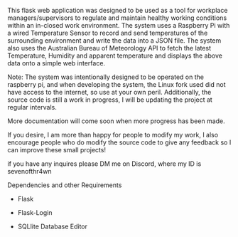 This flask web application was designed to be used as a tool for workplace managers/supervisors to regulate and maintain healthy working conditions within an in-closed work environment. The system uses a Raspberry Pi with a wired Temperature Sensor to record and send temperatures of the surrounding environment and write the data into a JSON file. The system also uses the Australian Bureau of Meteorology API to fetch the latest Temperature, Humidity and apparent temperature and displays the above data onto a simple web interface. 

Note: The system was intentionally designed to be operated on the raspberry pi, and when developing the system, the Linux fork used did not have access to the internet, so use at your own peril. Additionally, the source code is still a work in progress, I will be updating the project at regular intervals.

More documentation will come soon when more progress has been made.

If you desire, I am more than happy for people to modify my work, I also encourage people who do modify the source code to give any feedback so I can improve these small projects!

if you have any inquires please DM me on Discord, where my ID is sevenofthr4wn



Dependencies and other Requirements

- Flask 
- Flask-Login

- SQLlite Database Editor
